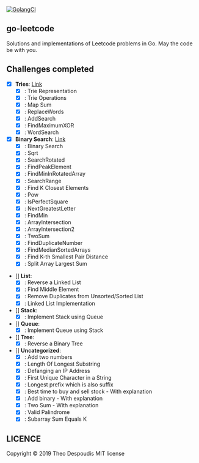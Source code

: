 [![GolangCI](https://golangci.com/badges/github.com/golangci/golangci-lint.svg)](https://golangci.com/r/github.com/theodesp/go-leetcode)

go-leetcode
---
Solutions and implementations of Leetcode problems in Go.
May the code be with you.

## Challenges completed

- [x] **Tries**: [Link](https://leetcode.com/explore/learn/card/trie/150/introduction-to-trie/)
    - [x] : Trie Representation
    - [x] : Trie Operations
    - [x] : Map Sum
    - [x] : ReplaceWords
    - [x] : AddSearch
    - [x] : FindMaximumXOR
    - [x] : WordSearch
    
- [x] **Binary Search**: [Link](https://leetcode.com/explore/learn/card/binary-search/138/background/)
    - [x] : Binary Search
    - [x] : Sqrt
    - [x] : SearchRotated
    - [x] : FindPeakElement
    - [x] : FindMinInRotatedArray
    - [x] : SearchRange
    - [x] : Find K Closest Elements
    - [x] : Pow
    - [x] : IsPerfectSquare
    - [x] : NextGreatestLetter
    - [x] : FindMin
    - [x] : ArrayIntersection
    - [x] : ArrayIntersection2
    - [x] : TwoSum
    - [x] : FindDuplicateNumber
    - [x] : FindMedianSortedArrays
    - [x] : Find K-th Smallest Pair Distance
    - [x] : Split Array Largest Sum
    
- [] **List**:
    - [x] : Reverse a Linked List
    - [x] : Find Middle Element
    - [x] : Remove Duplicates from Unsorted/Sorted List
    - [x] : Linked List Implementation
    
- [] **Stack**:
    - [x] : Implement Stack using Queue
    
- [] **Queue**:
    - [x] : Implement Queue using Stack
     
- [] **Tree**:
    - [x] : Reverse a Binary Tree
    
- [] **Uncategorized**:
    - [x] : Add two numbers
    - [x] : Length Of Longest Substring
    - [x] : Defanging an IP Address
    - [x] : First Unique Character in a String
    - [x] : Longest prefix which is also suffix
    - [x] : Best time to buy and sell stock - With explanation
    - [x] : Add binary - With explanation
    - [x] : Two Sum - With explanation
    - [x] : Valid Palindrome
    - [x] : Subarray Sum Equals K

## LICENCE
Copyright © 2019 Theo Despoudis MIT license
